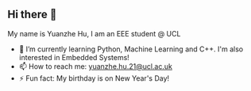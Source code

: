 ## Hi there 👋 

My name is Yuanzhe Hu, I am an EEE student @ UCL  
- 🌱 I’m currently learning Python, Machine Learning and C++. I'm also interested in Embedded Systems!  
- 📫 How to reach me: [yuanzhe.hu.21@ucl.ac.uk](mailto:yuanzhe.hu.21@ucl.ac.uk)  
- ⚡ Fun fact: My birthday is on New Year's Day!
